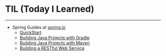 # TIL (Today I Learned)
---
+ Spring Guides at [spring.io](https://spring.io)
  - [QuickStart](https://spring.io/quickstart)
  - [Building Java Projects with Gradle](https://spring.io/guides/gs/gradle/)
  - [Building Java Projects with Maven](https://spring.io/guides/gs/gradle/)
  - [Building a RESTful Web Service](https://spring.io/guides/gs/rest-service/)
